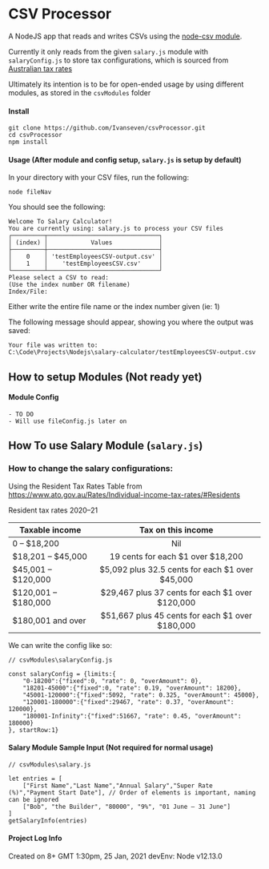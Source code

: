 # CSV Processor

A NodeJS app that reads and writes CSVs using the [node-csv module](https://github.com/adaltas/node-csv). 

Currently it only reads from the given `salary.js` module with `salaryConfig.js` to store tax configurations, which is sourced from [Australian tax rates](https://www.ato.gov.au/Rates/Individual-income-tax-rates/)

Ultimately its intention is to be for open-ended usage by using different modules, as stored in the `csvModules` folder

#### Install

	git clone https://github.com/Ivanseven/csvProcessor.git
	cd csvProcessor
	npm install


#### Usage (After module and config setup, `salary.js` is setup by default)
In your directory with your CSV files, run the following:

	node fileNav

You should see the following:

	Welcome To Salary Calculator!
	You are currently using: salary.js to process your CSV files
	┌─────────┬───────────────────────────────┐
	│ (index) │            Values             │
	├─────────┼───────────────────────────────┤
	│    0    │ 'testEmployeesCSV-output.csv' │
	│    1    │    'testEmployeesCSV.csv'     │
	└─────────┴───────────────────────────────┘
	Please select a CSV to read:
	(Use the index number OR filename)
	Index/File:

Either write the entire file name or the index number given (ie: 1)

The following message should appear, showing you where the output was saved:
	
	Your file was written to:
 	C:\Code\Projects\Nodejs\salary-calculator/testEmployeesCSV-output.csv


## How to setup Modules (Not ready yet)

#### Module Config
	- TO DO
	- Will use fileConfig.js later on

## How To use Salary Module (`salary.js`)

### How to change the salary configurations:

Using the Resident Tax Rates Table from https://www.ato.gov.au/Rates/Individual-income-tax-rates/#Residents

Resident tax rates 2020–21
	
| Taxable income      | Tax on this income                                   |
| ------------------- | :--------------------------------------------------: |
| 0 – $18,200         | Nil                                                  |
| $18,201 – $45,000   | 19 cents for each $1 over $18,200                    |
| $45,001 – $120,000  | $5,092 plus 32.5 cents for each $1 over $45,000      |
| $120,001 – $180,000 | $29,467 plus 37 cents for each $1 over $120,000      |
| $180,001 and over   | $51,667 plus 45 cents for each $1 over $180,000      |

We can write the config like so:

	// csvModules\salaryConfig.js

	const salaryConfig = {limits:{
		"0-18200":{"fixed":0, "rate": 0, "overAmount": 0},
		"18201-45000":{"fixed":0, "rate": 0.19, "overAmount": 18200},
		"45001-120000":{"fixed":5092, "rate": 0.325, "overAmount": 45000},
		"120001-180000":{"fixed":29467, "rate": 0.37, "overAmount": 120000},
		"180001-Infinity":{"fixed":51667, "rate": 0.45, "overAmount": 180000} 
	}, startRow:1}

#### Salary Module Sample Input (Not required for normal usage)

	// csvModules\salary.js

	let entries = [
		["First Name","Last Name","Annual Salary","Super Rate (%)","Payment Start Date"], // Order of elements is important, naming can be ignored 
		["Bob", "the Builder", "80000", "9%", "01 June – 31 June"]
	]
	getSalaryInfo(entries)
		
	

#### Project Log Info
Created on 8+ GMT 1:30pm, 25 Jan, 2021
devEnv: Node v12.13.0

